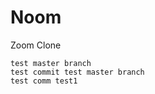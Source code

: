  # Noom

  Zoom Clone

    test master branch
    test commit test master branch
    test comm test1